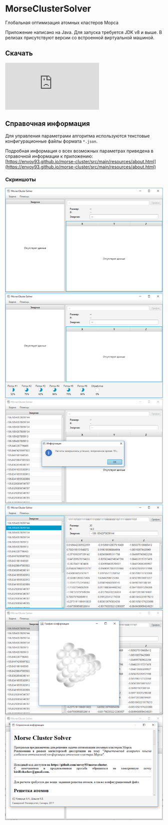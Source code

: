 # MorseClusterSolver
Глобальная оптимизация атомных кластеров Морса

Приложение написано на Java. Для запуска требуется JDK v8 и выше. В релизах присутствуют версии со встроенной виртуальной машиной.

## Скачать

[![Download MorseClusterSolver](https://sourceforge.net/sflogo.php?type=14&group_id=2849525)](https://sourceforge.net/p/mcsolver/)

## Cправочная информация
Для управления параметрами алгоритма используются текстовые конфигурационные файлы формата `*.json`. 

Подробная информация о всех возможных параметрах приведена в справочной информации к приложению: 
[https://envoy93.github.io/morse-cluster/src/main/resources/about.html](https://envoy93.github.io/morse-cluster/src/main/resources/about.html)

### Cкриншоты
<img src = "https://github.com/envoy93/morse-cluster/blob/master/img/01.PNG?raw=true">
<img src = "https://github.com/envoy93/morse-cluster/blob/master/img/02.PNG?raw=true">
<img src = "https://github.com/envoy93/morse-cluster/blob/master/img/03.PNG?raw=true">
<img src = "https://github.com/envoy93/morse-cluster/blob/master/img/04.PNG?raw=true">
<img src = "https://github.com/envoy93/morse-cluster/blob/master/img/05.PNG?raw=true">
<img src = "https://github.com/envoy93/morse-cluster/blob/master/img/06.PNG?raw=true">
